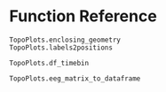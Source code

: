 # Function Reference

```@docs
TopoPlots.enclosing_geometry
TopoPlots.labels2positions
```

```@docs
TopoPlots.df_timebin
```

```@docs
TopoPlots.eeg_matrix_to_dataframe
```
